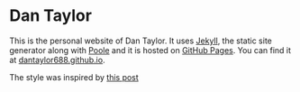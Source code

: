 # Dan Taylor

This is the personal website of Dan Taylor. It uses [Jekyll](http://jekyllrb.com), 
the static site generator along with [Poole](https://github.com/poole/poole) 
and it is hosted on [GitHub Pages](https://pages.github.com/). You can find it at [dantaylor688.github.io](http://dantaylor688.github.io/).

The style was inspired by [this post](http://joshualande.com/jekyll-github-pages-poole/)
